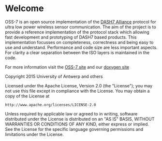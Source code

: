 # Welcome

OSS-7 is an open source implementation of the [DASH7 Alliance](http://www.dash7-alliance.org) protocol for ultra low power wireless sensor communication. The aim of the project is to provide a reference implementation of the protocol stack which allowing fast development and prototyping of DASH7 based products. This implementation focusses on completeness, correctness and being easy to use and understand. Performance and code size are less important aspects. For clarity a clear separation between the ISO layers is maintained in the code.

For more information visit the [OSS-7 site](http://mosaic-lopow.github.io/dash7-ap-open-source-stack/) and our [doxygen site](http://mosaic-lopow.github.io/dash7-ap-open-source-stack/doxygen/)

Copyright 2015 University of Antwerp and others

Licensed under the Apache License, Version 2.0 (the "License");
you may not use this file except in compliance with the License.
You may obtain a copy of the License at

    http://www.apache.org/licenses/LICENSE-2.0

Unless required by applicable law or agreed to in writing, software
distributed under the License is distributed on an "AS IS" BASIS,
WITHOUT WARRANTIES OR CONDITIONS OF ANY KIND, either express or implied.
See the License for the specific language governing permissions and
limitations under the License.



